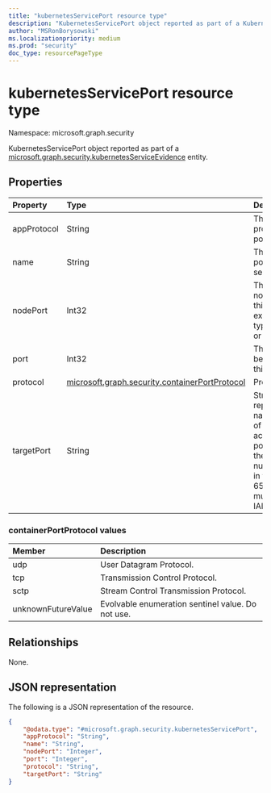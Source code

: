 ```yaml
---
title: "kubernetesServicePort resource type"
description: "KubernetesServicePort object reported as part of a KubernetesServiceEvidence entity"
author: "MSRonBorysowski"
ms.localizationpriority: medium
ms.prod: "security"
doc_type: resourcePageType
---
```


# kubernetesServicePort resource type

Namespace: microsoft.graph.security

KubernetesServicePort object reported as part of a [microsoft.graph.security.kubernetesServiceEvidence](./security-kubernetesserviceevidence.md) entity.


## Properties

|Property| Type                                                                            |Description|
|:---|:--------------------------------------------------------------------------------|:---|
|appProtocol| String                                                                          |The application protocol for this port.|
|name| String                                                                          |The name of this port within the service.|
|nodePort| Int32                                                                           |The port on each node on which this service is exposed when type is NodePort or LoadBalancer.|
|port| Int32                                                                           |The port that will be exposed by this service.|
|protocol| [microsoft.graph.security.containerPortProtocol](#containerportprotocol-values) | Protocol name.|
|targetPort| String                                                                          |String representing the name or number of the port to access on the pods targeted by the service. Port number must be in the range 1 to 65535. Name must be an IANA_SVC_NAME.|

### containerPortProtocol values

| Member             | Description                                       |
|:-------------------|:--------------------------------------------------|
| udp                | User Datagram Protocol.                           |
| tcp                | Transmission Control Protocol.                    |
| sctp               | Stream Control Transmission Protocol.             |
| unknownFutureValue | Evolvable enumeration sentinel value. Do not use. |


## Relationships

None.

## JSON representation

The following is a JSON representation of the resource.
<!-- {
  "blockType": "resource",
  "@odata.type": "microsoft.graph.security.kubernetesServicePort"
}
-->
``` json
{
    "@odata.type": "#microsoft.graph.security.kubernetesServicePort",
    "appProtocol": "String",
    "name": "String",
    "nodePort": "Integer",
    "port": "Integer",
    "protocol": "String",
    "targetPort": "String"
}
```
